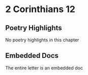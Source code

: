 # 2 Corinthians 12

## Poetry Highlights

No poetry highlights in this chapter

## Embedded Docs

The entire letter is an embedded doc

